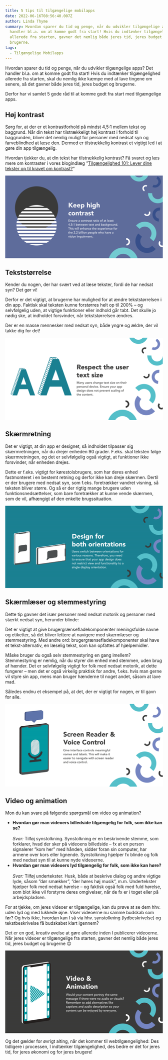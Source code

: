 ```yaml
---
title: 5 tips til tilgængelige mobilapps
date: 2022-06-16T08:56:40.007Z
author: Linda Thyme
summary: Hvordan sparer du tid og penge, når du udvikler tilgængelige apps? Det
  handler bl.a. om at komme godt fra start! Hvis du indtænker tilgængelighed
  allerede fra starten, gavner det nemlig både jeres tid, jeres budget og
  brugerne.
tags:
  - Tilgængelige Mobilapps
---
```

Hvordan sparer du tid og penge, når du udvikler tilgængelige apps? Det handler bl.a. om at komme godt fra start! Hvis du indtænker tilgængelighed allerede fra starten, skal du nemlig ikke kæmpe med at lave tingene om senere, så det gavner både jeres tid, jeres budget og brugerne. 

Derfor har vi samlet 5 gode råd til at komme godt fra start med tilgængelige apps.

## Høj kontrast

Sørg for, at der er et kontrastforhold på mindst 4,5:1 mellem tekst og baggrund. Når din tekst har tilstrækkeligt høj kontrast i forhold til baggrunden, bliver det nemlig muligt for personer med nedsat syn og farveblindhed at læse den. Dermed er tilstrækkelig kontrast et vigtigt led i at gøre din app tilgængelig.

Hvordan tjekker du, at din tekst har tilstrækkelig kontrast? Få svaret og læs mere om kontraster i vores blogindlæg ”[Tilgængelighed 101: Lever dine tekster op til kravet om kontrast?](https://inklusio.dk/posts/digital-tilgaengelighed-101-lever-dine-tekster-op-til-kravet-om-kontrast/)” 

![Illustrationen viser et eksempel på høj kontrast, illustreret via en hvid cirkel, som delvist overlapper en sort cirkel. Tekst på billedet: ”Sørg for høj kontrast. Sørg for et kontrastforhold på mindst 4,5:1 mellem tekst og baggrund. Dette vil forbedre oplevelsen for personer med nedsat syn”](/img/kontrast-mobilapps.png)

## Tekststørrelse

Kender du nogen, der har svært ved at læse tekster, fordi de har nedsat syn? Det gør vi!

Derfor er det vigtigt, at brugerne har mulighed for at ændre tekststørrelsen i din app. Faktisk skal teksten kunne forstørres helt op til 200% – og selvfølgelig uden, at vigtige funktioner eller indhold går tabt. Det skulle jo nødig ske, at indholdet forsvinder, når tekststørrelsen ændres.

Der er en masse mennesker med nedsat syn, både yngre og ældre, der vil takke dig for det!

![Illustrationen viser bogstavet A med henholdsvis stor og lille skriftstørrelse. Tekst på billedet: ”Mange brugere ændrer tekststørrelsen på deres personlige enheder. Sørg for, at dit at design ikke forhindrer, at tekststørrelsen kan ændres”.](/img/tekststoerrelse-mobilapps.png)

## Skærmretning

Det er vigtigt, at din app er designet, så indholdet tilpasser sig skærmretningen, når du drejer enheden 90 grader. F.eks. skal teksten følge skærmretningen, og det er selvfølgelig også vigtigt, at funktioner ikke forsvinder, når enheden drejes.

Dette er f.eks. vigtigt for kørestolsbrugere, som har deres enhed fastmonteret i en bestemt retning og derfor ikke kan dreje skærmen. Dertil er der brugere med nedsat syn, som f.eks. foretrækker vandret visning, så teksten bliver større. Og så er der rigtig mange brugere uden funktionsnedsættelser, som bare foretrækker at kunne vende skærmen, som de vil, afhængigt af den enkelte brugssituation.

![Illustration viser, at mobilapplikationers design skal tilpasse sig skærmretningen, når mobile enheder drejes 90 grader. Tekst på billedet: ”Brugere skifter enhedens retning af mange forskellige årsager. Derfor skal du sikre, at dit at design ikke begrænser visning og funktionalitet til en enkelt skærmretning.”](/img/skaermretning-mobilapps.png)

## Skærmlæser og stemmestyring

Dette tip gavner det især personer med nedsat motorik og personer med stærkt nedsat syn, herunder blinde:

Det er vigtigt at give brugergrænsefladekomponenter meningsfulde navne og etiketter, så det bliver lettere at navigere med skærmlæser og stemmestyring. Med andre ord: brugergrænsefladekomponenter skal have et tekst-alternativ, en læselig tekst, som kan opfattes af hjælpemidler.

Måske bruger du også selv stemmestyring en gang imellem? Stemmestyring er nemlig, når du styrer din enhed med stemmen, uden brug af hænder. Det er selvfølgelig vigtigt for folk med nedsat motorik, at dette fungerer – men det er også virkelig praktisk for andre, f.eks. hvis man gerne vil styre sin app, mens man bruger hænderne til noget andet, såsom at lave mad.

Således endnu et eksempel på, at det, der er vigtigt for nogen, er til gavn for alle.

![Illustrationen viser en mobil enhed med en taleboble henover. ”Tekst på billedet: Skærmlæser og stemmestyring: giv brugergrænsefladekomponenter meningsfulde navne og etiketter. Dette vil gøre det lettere at navigere med skærmlæser og stemmestyring.”](/img/skaermlaeser-og-stemmestyring-mobilapps.png)

## Video og animation

Mon du kan svare på følgende spørgsmål om video og animation?

* **Hvordan gør man videoers billedside tilgængelig for folk, som ikke kan se?**
  \
  \
  *Svar:* Tilføj synstolkning. Synstolkning er en beskrivende stemme, som forklarer, hvad der sker på videoens billedside – fx at en person signalerer ”kom her” med hånden, sidder foran sin computer, har armene over kors eller lignende.
  Synstolkning hjælper fx blinde og folk med nedsat syn til at kunne nyde videoerne.
* **Hvordan gør man videoers lyd tilgængelig for folk, som ikke kan høre?**
  \
  \
  *Svar:* Tilføj undertekster. Husk, både at beskrive dialog og andre vigtige lyde, såsom ”dør smækker”, ”der høres høj musik”, m.m. 
  Undertekster hjælper folk med nedsat hørelse – og faktisk også folk med fuld hørelse, som blot ikke vil forstyrre deres omgivelser, når de fx er i toget eller på arbejdspladsen.

For at tjekke, om jeres videoer er tilgængelige, kan du prøve at se dem hhv. uden lyd og med lukkede øjne. Viser videoerne nu samme budskab som før? Og hvis ikke, hvordan kan I så via hhv. synstolkning (lydbeskrivelse) og tekstbeskrivelse få budskabet klart igennem?

Det er en god, kreativ øvelse at gøre allerede inden I publicerer videoerne. Når jeres videoer er tilgængelige fra starten, gavner det nemlig både jeres tid, jeres budget og brugerne 😊 

![Illustrationen viser en mobil enhed med ikonet 'play' på skærmen. Tekst på billedet: ”Ville dit indhold vise det samme budskab, hvis der ikke var lyd eller billedindhold? Husk at tilføje alternativer såsom undertekster og synstolkning, så dit indhold kan nydes af alle.” ](/img/video-og-animation-mobilapps.png)

Og det gælder for øvrigt alting, når det kommer til webtilgængelighed: Des tidligere i processen, I indtænker tilgængelighed, des bedre er det for jeres tid, for jeres økonomi og for jeres brugere!